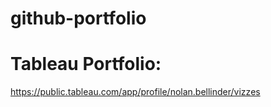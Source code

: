 # github-portfolio

# Tableau Portfolio:
https://public.tableau.com/app/profile/nolan.bellinder/vizzes
